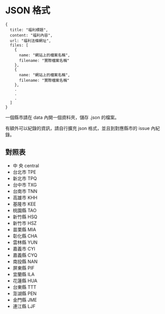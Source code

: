 # JSON 格式

    {
      title: "福利標題",
      content: "福利內容",
      url: "福利法條網址",
      files: [
        {
          name: "網站上的檔案名稱",
          filename: "實際檔案名稱"
        },
        {
          name: "網站上的檔案名稱",
          filename: "實際檔案名稱"
        },
        .
        .
        .
      ]
    }

一個縣市請在 data 內開一個資料夾，儲存 .json 的檔案。

有額外可以紀錄的資訊，請自行擴充 json 格式，並且到對應縣市的 issue 內紀錄。

## 對照表

* 中  央	central
* 台北市	TPE
* 新北市	TPQ
* 台中市	TXG
* 台南市	TNN
* 高雄市	KHH
* 基隆市	KEE
* 桃園縣	TAO
* 新竹縣	HSQ
* 新竹市	HSZ
* 苗栗縣	MIA
* 彰化縣	CHA
* 雲林縣	YUN
* 嘉義市	CYI
* 嘉義縣	CYQ
* 南投縣	NAN
* 屏東縣	PIF
* 宜蘭縣	ILA
* 花蓮縣	HUA
* 台東縣	TTT
* 澎湖縣	PEN
* 金門縣	JME
* 連江縣	LJF